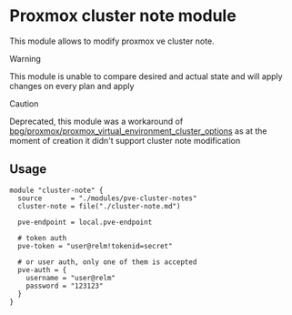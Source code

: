 # Proxmox cluster note module

This module allows to modify proxmox ve cluster note.

> [!WARNING]
> This module is unable to compare desired and actual state and will apply changes on every plan and apply

> [!CAUTION]
> Deprecated, this module was a workaround of [bpg/proxmox/proxmox_virtual_environment_cluster_options](https://registry.terraform.io/providers/bpg/proxmox/latest/docs/resources/virtual_environment_cluster_options) as at the moment of creation it didn't support cluster note modification


## Usage

```hcl
module "cluster-note" {
  source       = "./modules/pve-cluster-notes"
  cluster-note = file("./cluster-note.md")

  pve-endpoint = local.pve-endpoint

  # token auth
  pve-token = "user@relm!tokenid=secret"

  # or user auth, only one of them is accepted
  pve-auth = {
    username = "user@relm"
    password = "123123"
  }
}
```
